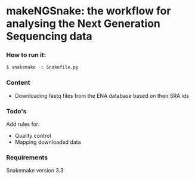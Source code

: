 # makeNGSnake: the workflow for analysing the Next Generation Sequencing data

### How to run it:
```sh
$ snakemake -s Snakefile.py
```

### Content
  - Downloading fastq files from the ENA database based on their SRA ids
 
### Todo's
Add rules for:
  - Quality control 
  - Mapping downloaded data
  
### Requirements
Snakemake version 3.3
